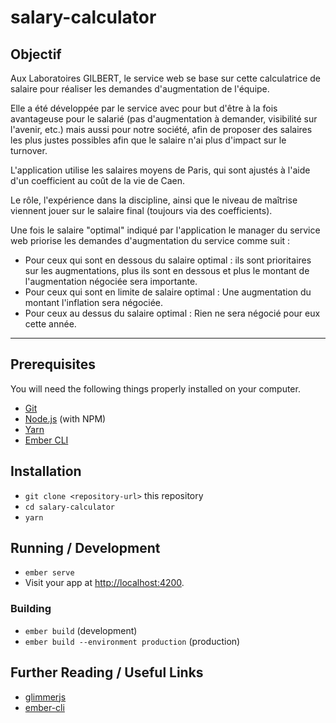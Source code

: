 # salary-calculator

## Objectif

Aux Laboratoires GILBERT, le service web se base sur cette calculatrice de salaire pour réaliser les demandes d'augmentation de l'équipe.

Elle a été développée par le service avec pour but d'être à la fois avantageuse pour le salarié (pas d'augmentation à demander, visibilité sur l'avenir, etc.) mais aussi pour notre société, afin de proposer des salaires les plus justes possibles afin que le salaire n'ai plus d'impact sur le turnover.

L'application utilise les salaires moyens de Paris, qui sont ajustés à l'aide d'un coefficient au coût de la vie de Caen. 

Le rôle, l'expérience dans la discipline, ainsi que le niveau de maîtrise viennent jouer sur le salaire final (toujours via des coefficients).

Une fois le salaire "optimal" indiqué par l'application le manager du service web priorise les demandes d'augmentation du service comme suit :

- Pour ceux qui sont en dessous du salaire optimal : ils sont prioritaires sur les augmentations, plus ils sont en dessous et plus le montant de l'augmentation négociée sera importante.
- Pour ceux qui sont en limite de salaire optimal : Une augmentation du montant l'inflation sera négociée.
- Pour ceux au dessus du salaire optimal : Rien ne sera négocié pour eux cette année.

------

## Prerequisites

You will need the following things properly installed on your computer.

* [Git](https://git-scm.com/)
* [Node.js](https://nodejs.org/) (with NPM)
* [Yarn](https://yarnpkg.com/en/)
* [Ember CLI](https://ember-cli.com/)

## Installation

* `git clone <repository-url>` this repository
* `cd salary-calculator`
* `yarn`

## Running / Development

* `ember serve`
* Visit your app at [http://localhost:4200](http://localhost:4200).

### Building

* `ember build` (development)
* `ember build --environment production` (production)

## Further Reading / Useful Links

* [glimmerjs](http://github.com/tildeio/glimmer/)
* [ember-cli](https://ember-cli.com/)
